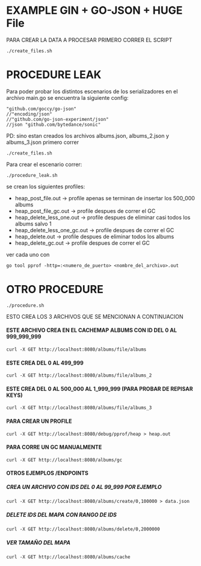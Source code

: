 # EXAMPLE GIN + GO-JSON + HUGE File

PARA CREAR LA DATA A PROCESAR PRIMERO CORRER EL SCRIPT
```
./create_files.sh
```

# PROCEDURE LEAK
Para poder probar los distintos escenarios de los serializadores
en el archivo main.go se encuentra la siguiente config:
```
"github.com/goccy/go-json"
//"encoding/json"
//"github.com/go-json-experiment/json"
//json "github.com/bytedance/sonic"
```

PD: sino estan creados los archivos albums.json, albums_2.json y
albums_3.json primero correr
```
./create_files.sh
```

Para crear el escenario correr:
```
./procedure_leak.sh
```

se crean los siguientes profiles:

* heap_post_file.out -> profile apenas se terminan de insertar los 500_000 albums
* heap_post_file_gc.out -> profile despues de correr el GC
* heap_delete_less_one.out -> profile despues de eliminar casi todos los albums salvo 1
* heap_delete_less_one_gc.out -> profile despues de correr el GC
* heap_delete.out -> profile despues de eliminar todos los albums
* heap_delete_gc.out -> profile despues de correr el GC

ver cada uno con
```
go tool pprof -http=:<numero_de_puerto> <nombre_del_archivo>.out
```

# OTRO PROCEDURE
```
./procedure.sh
```

ESTO CREA LOS 3 ARCHIVOS QUE SE MENCIONAN A CONTINUACION

#### ESTE ARCHIVO CREA EN EL CACHEMAP ALBUMS CON ID DEL 0 AL 999_999_999
```
curl -X GET http://localhost:8080/albums/file/albums
```

#### ESTE CREA DEL 0 AL 499_999 
```
curl -X GET http://localhost:8080/albums/file/albums_2
```

#### ESTE CREA DEL 0 AL 500_000 AL 1_999_999 (PARA PROBAR DE REPISAR KEYS)
```
curl -X GET http://localhost:8080/albums/file/albums_3
```

#### PARA CREAR UN PROFILE
```
curl -X GET http://localhost:8080/debug/pprof/heap > heap.out
```

#### PARA CORRE UN GC MANUALMENTE
```
curl -X GET http://localhost:8080/albums/gc
```


#### OTROS EJEMPLOS /ENDPOINTS
##### CREA UN ARCHIVO CON IDS DEL 0 AL 99_999 POR EJEMPLO
```
curl -X GET http://localhost:8080/albums/create/0,100000 > data.json
```
##### DELETE IDS DEL MAPA CON RANGO DE IDS
```
curl -X GET http://localhost:8080/albums/delete/0,2000000
```
##### VER TAMAÑO DEL MAPA
```
curl -X GET http://localhost:8080/albums/cache
```